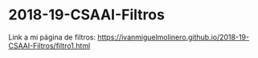 # 2018-19-CSAAI-Filtros

Link a mi página de filtros: https://ivanmiguelmolinero.github.io/2018-19-CSAAI-Filtros/filtro1.html
